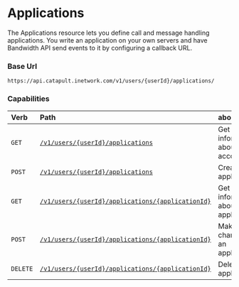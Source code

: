 # Applications
The Applications resource lets you define call and message handling applications. You write an application on your own servers and have Bandwidth API send events to it by configuring a callback URL.

### Base Url
`https://api.catapult.inetwork.com/v1/users/{userId}/applications/`

### Capabilities

| Verb                               | Path                                                                                    | about                                |
|:-----------------------------------|:----------------------------------------------------------------------------------------|:-------------------------------------|
| <code class="get">GET</code>       | [`/v1/users/{userId}/applications`](getApplications.md)                                 | Get information about your account   |
| <code class="post">POST</code>     | [`/v1/users/{userId}/applications`](postApplications.md)                                | Create an application                |
| <code class="get">GET</code>       | [`/v1/users/{userId}/applications/{applicationId}`](getApplicationsApplicationId.md)    | Get information about an application |
| <code class="post">POST</code>     | [`/v1/users/{userId}/applications/{applicationId}`](postApplicationsApplicationId.md)   | Make changes to an application       |
| <code class="delete">DELETE</code> | [`/v1/users/{userId}/applications/{applicationId}`](deleteApplicationsApplicationId.md) | Delete an application                |
